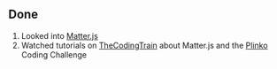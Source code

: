 ## Done
1. Looked into [Matter.js](http://brm.io/matter-js/)
2. Watched tutorials on [TheCodingTrain](https://www.youtube.com/watch?v=urR596FsU68) about Matter.js and the [Plinko](https://www.youtube.com/watch?v=KakpnfDv_f0) Coding Challenge
